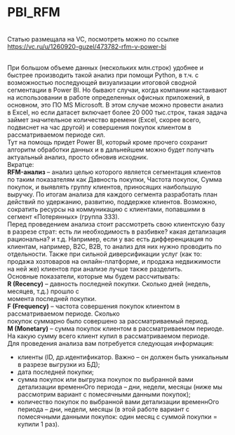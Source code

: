 # PBI_RFM

<br> Статью размещала на VC, посмотреть можно по ссылке https://vc.ru/u/1260920-guzel/473782-rfm-v-power-bi

<br>При большом объеме данных (нескольких млн.строк) удобнее и быстрее производить такой анализ при помощи Python, в т.ч. с возможностью последующей визуализации итоговой сводной сегментации в Power BI. Но бывают случаи, когда компании настаивают на использовании в работе определенных офисных приложений, в основном, это ПО MS Microsoft. В этом случае можно провести анализ в Excel, но если датасет включает более 20 000 тыс.строк, такая задача займет значительное количество времени (Excel, скорее всего, подвиснет на час другой) и совершения покупок клиентом в рассматриваемом периоде сил. 
<br>Тут на помощь придет Power BI, который кроме прочего сохранит алгоритм обработки данных и в дальнейшем можно будет получать актуальный анализ, просто обновив исходник.
<br> Вкратце:
<br> **RFM-анализ** – анализ целью которого является сегментация клиентов по таким показателям как Давность покупки, Частота покупок, Сумма покупок, и выявлять группу клиентов, приносящих наибольшую выручку. По итогам анализа для каждого сегмента разработать план действий по удержанию, развитию, поддержке клиентов. Возможно, сократить ресурсы на коммуникацию с клиентами, попавшими в сегмент «Потерянных» (группа 333).
<br>Перед проведением анализа стоит рассмотреть свою клиентскую базу в разрезе страт:  есть ли  необходимость в разбивке? какая детализация рациональна? и т.д. Например, если у вас есть дифференциация по клиентам, например, B2C, B2B, то анализ для них нужно проводить по отдельности. Также при сильной диверсификации услуг (как то: продажа хозтоваров на онлайн-платформе, и продажа недвижимости на ней же) клиентов при анализе лучше также разделить. 
<br>Основные показатели, которые мы будем рассчитывать:
<br>**R (Recency)** – давность последней покупки. Сколько дней (недель, месяцев, т.д.) прошло с  
                         момента последней покупки. 
<br>**F (Frequency)** – частота совершения покупок клиентом в рассматриваемом периоде. Сколько      
                           покупок суммарно было совершено за рассматриваемый период.
<br>**M (Monetary)** – сумма покупок клиентом в рассматриваемом периоде. На какую сумму всего 
                          клиент купил в рассматриваемом периоде.
<br>Для проведения анализа вам потребуется следующая информация:
- клиенты (ID, др.идентификатор. Важно – он должен быть уникальным в разрезе выгрузки из БД);
- дата последней покупки;
- сумма покупок или выгрузка покупок по выбранной вами детализации временнОго периода – дни, недели, месяцы (ниже мы рассмотрим вариант с помесячными данными покупок); 
- количество покупок по выбранной вами детализации временнОго периода – дни, недели, месяцы (в этой работе вариант с помесячными данными покупок: один месяц с суммой покупки = купили 1 раз).
